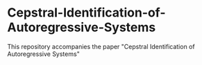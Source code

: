 # Cepstral-Identification-of-Autoregressive-Systems
This repository accompanies the paper "Cepstral Identification of Autoregressive Systems"
